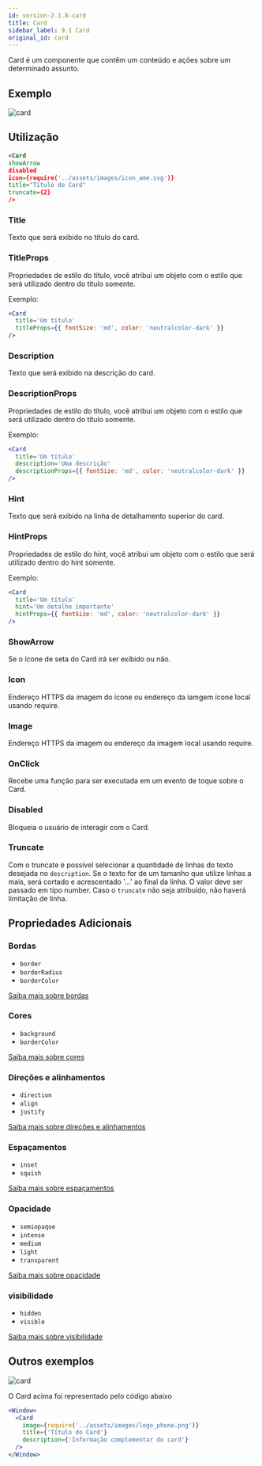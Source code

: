 ```yaml
---
id: version-2.1.8-card
title: Card
sidebar_label: 9.1 Card
original_id: card
---
```


Card é um componente que contêm um conteúdo e ações sobre um determinado assunto.

## Exemplo

![card](assets/images_components/v2.0.0/card.png)

## Utilização

```xml harmony
<Card
showArrow
disabled
icon={require('../assets/images/icon_ame.svg')}
title="Título do Card"
truncate={2}
/>
```

### Title

Texto que será exibido no título do card.

### TitleProps

Propriedades de estilo do título, você atribui um objeto com o estilo que será utilizado dentro do título somente.

Exemplo:

```jsx harmony
<Card
  title='Um título'
  titleProps={{ fontSize: 'md', color: 'neutralcolor-dark' }}
/>
```

### Description

Texto que será exibido na descrição do card.

### DescriptionProps

Propriedades de estilo do título, você atribui um objeto com o estilo que será utilizado dentro do título somente.

Exemplo:

```jsx harmony
<Card
  title='Um título'
  description='Uma descrição'
  descriptionProps={{ fontSize: 'md', color: 'neutralcolor-dark' }}
/>
```

### Hint

Texto que será exibido na linha de detalhamento superior do card.

### HintProps

Propriedades de estilo do hint, você atribui um objeto com o estilo que será utilizado dentro do hint somente.

Exemplo:

```jsx harmony
<Card
  title='Um título'
  hint='Um detalhe importante'
  hintProps={{ fontSize: 'md', color: 'neutralcolor-dark' }}
/>
```

### ShowArrow

Se o ícone de seta do Card irá ser exibido ou não.

### Icon

Endereço HTTPS da imagem do ícone ou endereço da iamgem ícone local usando require.

### Image

Endereço HTTPS da imagem ou endereço da imagem local usando require.

### OnClick

Recebe uma função para ser executada em um evento de toque sobre o Card.

### Disabled

Bloqueia o usuário de interagir com o Card.

### Truncate

Com o truncate é possível selecionar a quantidade de linhas do texto desejada no `description`. Se o texto for de um tamanho que utilize linhas a mais, será cortado e acrescentado '...' ao final da linha. O valor deve ser passado em tipo number. Caso o `truncate` não seja atribuído, não haverá limitação de linha.

## Propriedades Adicionais

### Bordas

- `border`
- `borderRadius`
- `borderColor`

[Saiba mais sobre bordas](border.md)

### Cores

- `background`
- `borderColor`

[Saiba mais sobre cores](color.md)

### Direções e alinhamentos

- `direction`
- `align`
- `justify`

[Saiba mais sobre direções e alinhamentos](flex.md)

### Espaçamentos

- `inset`
- `squish`

[Saiba mais sobre espaçamentos](space.md)

### Opacidade

- `semiopaque`
- `intense`
- `medium`
- `light`
- `transparent`

[Saiba mais sobre opacidade](opacity.md)

### visibilidade

- `hidden`
- `visible`

[Saiba mais sobre visibilidade](visibility.md)

## Outros exemplos

![card](assets/images_components/card2.png)

O Card acima foi representado pelo código abaixo

```jsx harmony
<Window>
  <Card
    image={require('../assets/images/logo_phone.png')}
    title={'Título do Card'}
    description={'Informação complementar do card'}
  />
</Window>
```
